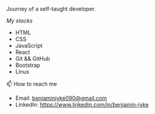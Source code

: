 Journey of a self-taught developer.

 _My stacks_
- HTML
- CSS
- JavaScript
- React
- Git && GitHub
- Bootstrap
- Linux 

📫 How to reach me
- Email: benjaminiyke090@gmail.com
- LinkedIn: https://www.linkedin.com/in/benjamin-iyke


<!---
Laridot-1/Laridot-1 is a ✨ special ✨ repository because its `README.md` (this file) appears on your GitHub profile.
You can click the Preview link to take a look at your changes.
--->
